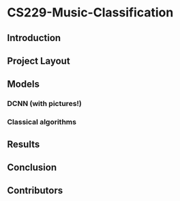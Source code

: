 # CS229-Music-Classification

## Introduction

## Project Layout

## Models

### DCNN (with pictures!)

### Classical algorithms

## Results

## Conclusion

## Contributors
